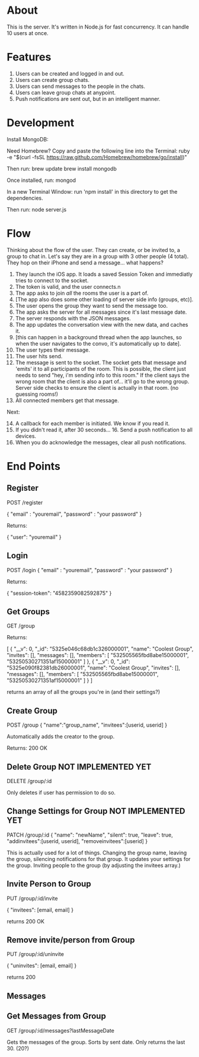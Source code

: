 # About

This is the server. It's written in Node.js for fast concurrency. It can handle 10 users at once.

# Features

1. Users can be created and logged in and out.
2. Users can create group chats.
3. Users can send messages to the people in the chats.
4. Users can leave group chats at anypoint.
5. Push notifications are sent out, but in an intelligent manner.

# Development

Install MongoDB:

Need Homebrew? Copy and paste the following line into the Terminal:
ruby -e "$(curl -fsSL https://raw.github.com/Homebrew/homebrew/go/install)"

Then run:
brew update
brew install mongodb

Once installed, run:
mongod

In a new Terminal Window:
run 'npm install' in this directory to get the dependencies.

Then run:
node server.js



# Flow

Thinking about the flow of the user. They can create, or be invited to, a group to chat in. Let's say they are in a group with 3 other people (4 total). They hop on their iPhone and send a message... what happens?

1. They launch the iOS app. It loads a saved Session Token and immediatly tries to connect to the socket.
2. The token is valid, and the user connects.n
3. The app asks to join *all* the rooms the user is a part of.
4. [The app also does some other loading of server side info (groups, etc)].
5. The user opens the group they want to send the message too.
6. The app asks the server for all messages since it's last message date.
7. The server responds with the JSON messages.
8. The app updates the conversation view with the new data, and caches it.
9. [this can happen in a background thread when the app launches, so when the user navigates to the convo, it's automatically up to date].
10. The user types their message.
11. The user hits send.
12. The message is sent to the socket. The socket gets that message and 'emits' it to all participants of the room. This is possible, the client just needs to send "hey, i'm sending info to this room." If the client says the wrong room that the client is also a part of... it'll go to the wrong group. Server side checks to ensure the client is actually in that room. (no guessing rooms!)
13. All connected members get that message.

Next:

14. A callback for each member is initiated. We know if you read it.
15. If you didn't read it, after 30 seconds...
	16. Send a push notification to all devices.
17. When you do acknowledge the messages, clear all push notifications.

# End Points

## Register
POST /register

{
	"email" : "youremail",
	"password" : "your password"
}

Returns:

{
	"user": "youremail"
}

## Login
POST /login
{
	"email" : "youremail",
	"password" : "your password"
}

Returns:

{
	"session-token": "4582359082592875"
}

## Get Groups
GET /group

Returns:

[
  {
    "__v": 0,
    "_id": "5325e046c68db1c326000001",
    "name": "Coolest Group",
    "invites": [],
    "messages": [],
    "members": [
      "532505565fbd8abe15000001",
      "53250530271351af15000001"
    ]
  },
  {
    "__v": 0,
    "_id": "5325e090f82381db26000001",
    "name": "Coolest Group",
    "invites": [],
    "messages": [],
    "members": [
      "532505565fbd8abe15000001",
      "53250530271351af15000001"
    ]
  }
]

returns an array of all the groups you're in (and their settings?)

## Create Group
POST /group
{
	"name":"group_name",
	"invitees":[userid, userid]
}

Automatically adds the creator to the group.

Returns:
200 OK


## Delete Group NOT IMPLEMENTED YET
DELETE /group/:id

Only deletes if user has permission to do so.



## Change Settings for Group NOT IMPLEMENTED YET
PATCH /group/:id
{
	"name": "newName",
	"silent": true,
	"leave": true,
	"addinvitees":[userid, userid],
	"removeinvitees":[userid]
}

This is actually used for a lot of things. Changing the group name, leaving the group,
silencing notifications for that group. It updates your settings for the group. Inviting
people to the group (by adjusting the invitees array.)

## Invite Person to Group
PUT /group/:id/invite

{
	"invitees": [email, email]
}

returns 200 OK


## Remove invite/person from Group
PUT /group/:id/uninvite

{
	"uninvites": [email, email]
}

returns 200


## Messages

## Get Messages from Group

GET /group/:id/messages?lastMessageDate

Gets the messages of the group. Sorts by sent date. Only returns the last 30. (20?)
